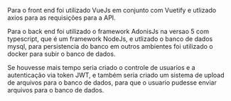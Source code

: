 Para o front end foi utilizado VueJs em conjunto com Vuetify
e utlizado axios para as requisições para a API.


Para o back end foi utilizado o framework AdonisJs na versao 5 com typescript, que é um
framework NodeJs, e utlizado o banco de dados mysql, para persistencia do banco em outros ambientes 
foi utilizado o docker para subir o banco de dados.

Se houvesse mais tempo seria criado o controle de usuarios e a autenticação via token JWT, e também
seria criado um sistema de upload de arquivos para o banco de dados, para que o usuario pudesse
enviar arquivos para o banco de dados.